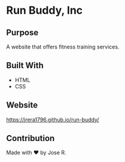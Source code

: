 # Run Buddy, Inc

## Purpose
A website that offers fitness training services.

## Built With
* HTML
* CSS

## Website
https://jrera1796.github.io/run-buddy/

## Contribution
Made with ❤️ by Jose R.

